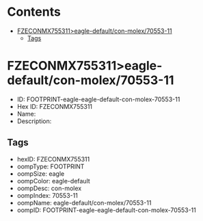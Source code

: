 



Contents
========

* [FZECONMX755311>eagle-default/con-molex/70553-11](#fzeconmx755311eagle-defaultcon-molex70553-11)
	* [Tags](#tags)

# FZECONMX755311>eagle-default/con-molex/70553-11

- ID: FOOTPRINT-eagle-eagle-default-con-molex-70553-11
- Hex ID: FZECONMX755311
- Name: 
- Description: 

## Tags

- hexID: FZECONMX755311
- oompType: FOOTPRINT
- oompSize: eagle
- oompColor: eagle-default
- oompDesc: con-molex
- oompIndex: 70553-11
- oompName: eagle-default/con-molex/70553-11
- oompID: FOOTPRINT-eagle-eagle-default-con-molex-70553-11
